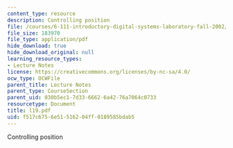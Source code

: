 ```yaml
---
content_type: resource
description: Controlling position
file: /courses/6-111-introductory-digital-systems-laboratory-fall-2002/f517c6756e51516204ff0189585bdab5_l19.pdf
file_size: 183970
file_type: application/pdf
hide_download: true
hide_download_original: null
learning_resource_types:
- Lecture Notes
license: https://creativecommons.org/licenses/by-nc-sa/4.0/
ocw_type: OCWFile
parent_title: Lecture Notes
parent_type: CourseSection
parent_uid: 030b5ec1-7d33-6662-6a42-76a7064c0733
resourcetype: Document
title: l19.pdf
uid: f517c675-6e51-5162-04ff-0189585bdab5
---
```

Controlling position